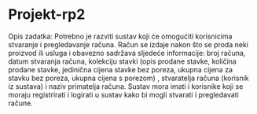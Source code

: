 # Projekt-rp2

Opis zadatka:
Potrebno je razviti sustav koji će omogućiti korisnicima stvaranje i
pregledavanje računa. Račun se izdaje nakon što se proda neki proizvod ili
usluga i obavezno sadržava sljedeće informacije: broj računa, datum stvaranja
računa, kolekciju stavki (opis prodane stavke, količina prodane stavke,
jedinična cijena stavke bez poreza, ukupna cijena za stavku bez poreza, ukupna
cijena s porezom) , stvaratelja računa (korisnik iz sustava) i naziv primatelja
računa. 
Sustav mora imati i korisnike koji se moraju registrirati i logirati u sustav
kako bi mogli stvarati i pregledavati račune.
